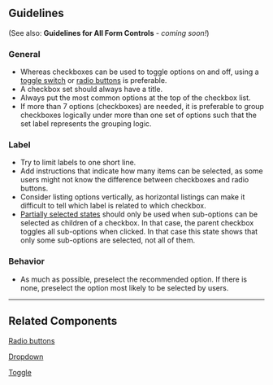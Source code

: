 ## Guidelines

(See also: **Guidelines for All Form Controls** - _coming soon!_)

### General

-   Whereas checkboxes can be used to toggle options on and off, using a [toggle switch](#/components/FlatSelect) or [radio buttons](#/components/Radio) is preferable.
-   A checkbox set should always have a title.
-   Always put the most common options at the top of the checkbox list.
-   If more than 7 options (checkboxes) are needed, it is preferable to group checkboxes logically under more than one set of options such that the set label represents the grouping logic.

### Label

-   Try to limit labels to one short line.
-   Add instructions that indicate how many items can be selected, as some users might not know the difference between checkboxes and radio buttons.
-   Consider listing options vertically, as horizontal listings can make it difficult to tell which label is related to which checkbox.
-   [Partially selected states](#/components/Checkbox) should only be used when sub-options can be selected as children of a checkbox. In that case, the parent checkbox toggles all sub-options when clicked. In that case this state shows that only some sub-options are selected, not all of them.

### Behavior

-   As much as possible, preselect the recommended option. If there is none, preselect the option most likely to be selected by users.

---

## Related Components

[Radio buttons](#/components/Radio)

[Dropdown](#/components/DropdownSearch)

[Toggle](#/components/FlatSelect)
